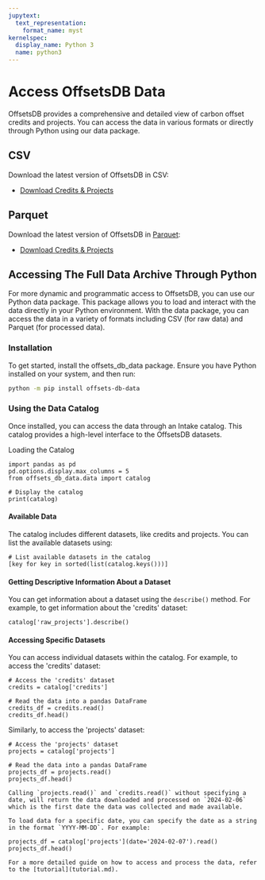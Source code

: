 ```yaml
---
jupytext:
  text_representation:
    format_name: myst
kernelspec:
  display_name: Python 3
  name: python3
---
```


# Access OffsetsDB Data

OffsetsDB provides a comprehensive and detailed view of carbon offset credits and projects. You can access the data in various formats or directly through Python using our data package.

## CSV

Download the latest version of OffsetsDB in CSV:

- [Download Credits & Projects](https://carbonplan-offsets-db.s3.us-west-2.amazonaws.com/archive/latest/offsets-db.csv.zip)

## Parquet

Download the latest version of OffsetsDB in [Parquet](https://parquet.apache.org/):

- [Download Credits & Projects](https://carbonplan-offsets-db.s3.us-west-2.amazonaws.com/archive/latest/offsets-db.parquet.zip)

## Accessing The Full Data Archive Through Python

For more dynamic and programmatic access to OffsetsDB, you can use our Python data package. This package allows you to load and interact with the data directly in your Python environment. With the data package, you can access the data in a variety of formats including CSV (for raw data) and Parquet (for processed data).

### Installation

To get started, install the offsets_db_data package. Ensure you have Python installed on your system, and then run:

```bash
python -m pip install offsets-db-data
```

### Using the Data Catalog

Once installed, you can access the data through an Intake catalog. This catalog provides a high-level interface to the OffsetsDB datasets.

Loading the Catalog

```{code-cell} ipython3
import pandas as pd
pd.options.display.max_columns = 5
from offsets_db_data.data import catalog

# Display the catalog
print(catalog)
```

#### Available Data

The catalog includes different datasets, like credits and projects. You can list the available datasets using:

```{code-cell} ipython3
# List available datasets in the catalog
[key for key in sorted(list(catalog.keys()))]
```

#### Getting Descriptive Information About a Dataset

You can get information about a dataset using the `describe()` method. For example, to get information about the 'credits' dataset:

```{code-cell} ipython3
catalog['raw_projects'].describe()
```

#### Accessing Specific Datasets

You can access individual datasets within the catalog. For example, to access the 'credits' dataset:

```{code-cell} ipython3
# Access the 'credits' dataset
credits = catalog['credits']

# Read the data into a pandas DataFrame
credits_df = credits.read()
credits_df.head()

```

Similarly, to access the 'projects' dataset:

```{code-cell} ipython3
# Access the 'projects' dataset
projects = catalog['projects']

# Read the data into a pandas DataFrame
projects_df = projects.read()
projects_df.head()
```

```{note}
Calling `projects.read()` and `credits.read()` without specifying a date, will return the data downloaded and processed on `2024-02-06` which is the first date the data was collected and made available.

To load data for a specific date, you can specify the date as a string in the format `YYYY-MM-DD`. For example:
```

```{code-cell} ipython3
projects_df = catalog['projects'](date='2024-02-07').read()
projects_df.head()
```

```{note}
For a more detailed guide on how to access and process the data, refer to the [tutorial](tutorial.md).
```
